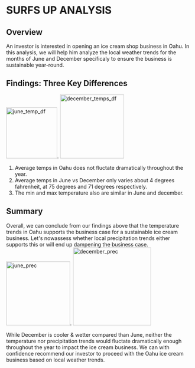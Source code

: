 # SURFS UP ANALYSIS

## Overview

An investor is interested in opening an ice cream shop business in Oahu. In this analysis, we will help him analyze the local weather trends for the months of June and December specificaly to ensure the business is sustainable year-round.

## Findings: Three Key Differences

<img width="138" alt="june_temp_df" src="https://user-images.githubusercontent.com/100495799/173261109-8ea83b8a-ecf3-452c-a042-9e485a1db7d9.png">. <img width="173" alt="december_temps_df" src="https://user-images.githubusercontent.com/100495799/173261134-6db7463d-b718-4813-83d8-7bca0ebcd374.png">

1. Average temps in Oahu does not fluctate dramatically throughout the year.
2. Average temps in June vs December only varies about 4 degrees fahrenheit, at 75 degrees and 71 degrees respectively.
3. The min and max temperature also are similar in June and december.

## Summary

Overall, we can conclude from our findings above that the temperature trends in Oahu supports the business case for a sustainable ice cream business.  Let's nowassess whether local precipitation trends either supports this or will end up dampening the business case.
<img width="173" alt="june_prec" src="https://user-images.githubusercontent.com/100495799/173261293-ce9c24dc-7609-4b2c-9119-fe5ec64dd1da.png">. <img width="211" alt="december_prec" src="https://user-images.githubusercontent.com/100495799/173261303-5aa237b5-ada8-4294-8e3e-bb1d526841f6.png">

While December is cooler & wetter compared than June, neither the temperature nor precipitation trends would fluctate dramatically enough throughout the year to impact the ice cream business.  We can with confidence recommend our investor to proceed with the Oahu ice cream business based on local weather trends.
